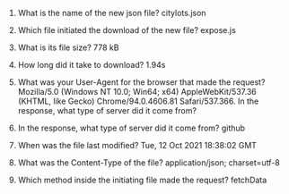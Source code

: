 1. What is the name of the new json file?
citylots.json

2. Which file initiated the download of the new file?
expose.js

3. What is its file size?
778 kB

4. How long did it take to download?
1.94s

5. What was your User-Agent for the browser that made the request?
Mozilla/5.0 (Windows NT 10.0; Win64; x64) AppleWebKit/537.36 (KHTML, like Gecko) Chrome/94.0.4606.81 Safari/537.366. In the response, what type of server did it come from?

6. In the response, what type of server did it come from?
github

7. When was the file last modified?
Tue, 12 Oct 2021 18:38:02 GMT

8. What was the Content-Type of the file?
application/json; charset=utf-8

9. Which method inside the initiating file made the request?
fetchData
